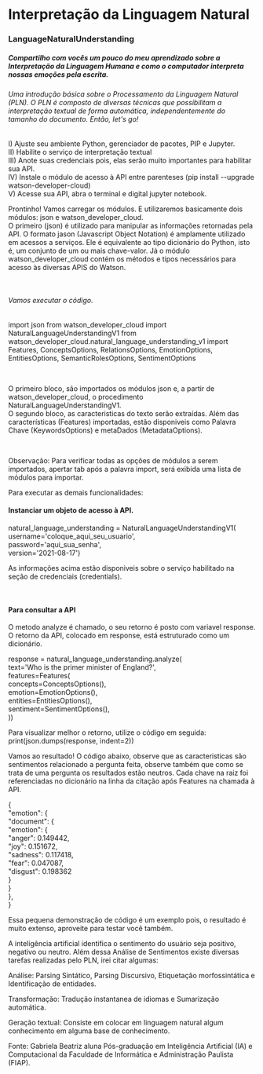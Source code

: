 # Interpretação da Linguagem Natural
<h3> LanguageNaturalUnderstanding</h3>
<h5>Compartilho com vocês um pouco do meu aprendizado sobre a Interpretação da Linguagem Humana e como o computador interpreta nossas emoções pela escrita.</h5>
<h6>Uma introdução básica sobre o Processamento da Linguagem Natural (PLN). O PLN é composto de diversas técnicas que possibilitam a interpretação textual de forma automática, independentemente do tamanho do documento. Então, let's go!</h6>
<p> I) Ajuste seu ambiente Python, gerenciador de pacotes, PIP e Jupyter. <br>
    II) Habilite o serviço de interpretação textual <br>
    III) Anote suas credenciais pois, elas serão muito importantes para habilitar sua API. <br>
    IV) Instale o módulo de acesso à API entre parenteses
      (pip install --upgrade watson-developer-cloud) <br>
    V) Acesse sua API, abra o terminal e digital jupyter notebook. <br>
 
<p>Prontinho! Vamos carregar os módulos. E utilizaremos basicamente dois módulos: json e watson_developer_cloud.<br>
O primeiro (json) é utilizado para manipular as informações retornadas pela API. O formato jason (Javascript Object Notation) é amplamente utilizado em acessos a serviços. Ele é equivalente ao tipo dicionário do Python, isto é, um conjunto de um ou mais chave-valor. Já o módulo watson_developer_cloud contém os métodos e tipos necessários para acesso às diversas APIS do Watson.</p><br>
<h6>Vamos executar o código.</h6>
import json
from watson_developer_cloud import NaturalLanguageUnderstandingV1 
from watson_developer_cloud.natural_language_understanding_v1 import 
Features, ConceptsOptions, RelationsOptions, EmotionOptions, EntitiesOptions, SemanticRolesOptions, SentimentOptions

<br><p> O primeiro bloco, são importados os módulos json e, a partir de watson_developer_cloud, o procedimento NaturalLanguageUnderstandingV1.  
O segundo bloco, as caracteristicas do texto serão extraídas.
Além das características (Features) importadas, estão disponiveis como Palavra Chave (KeywordsOptions) e metaDados (MetadataOptions).</p><br>
<p>Observação: Para verificar todas as opções de módulos a serem importados, apertar tab após a palavra import, será exibida uma lista de módulos para importar.</p>
<p>Para executar as demais funcionalidades: <br>

<!-- Instanciar um objeto -->
<h4> Instanciar um objeto de acesso à API.</h4>
natural_language_understanding = NaturalLanguageUnderstandingV1( <br>
  username='coloque_aqui_seu_usuario', <br>
  password='aqui_sua_senha', <br>
  version='2021-08-17') <br>
  
<p>As informações acima estão disponiveis sobre o serviço habilitado na seção de credenciais (credentials).</p><br>

<h4>Para consultar a API</h4>
<p>O metodo analyze é chamado, o seu retorno é posto com variavel response. O retorno da API, colocado em response, está estruturado como um dicionário.<p>
  
response = natural_language_understanding.analyze(  <br>
  text='Who is the primer minister of England?',  <br>
  features=Features(   <br>
    concepts=ConceptsOptions(), <br>
    emotion=EmotionOptions(), <br>
    entities=EntitiesOptions(), <br>
    sentiment=SentimentOptions(), <br>
    )) 
  <br>
  
Para visualizar melhor o retorno, utilize o código em seguida:
  print(json.dumps(response, indent=2))
  <br>
  <p>Vamos ao resultado! O código abaixo, observe que as caracteristicas são sentimentos relacionado a pergunta feita, observe também que como se trata de uma pergunta os resultados estão neutros. Cada chave na raiz foi referenciadas no dicionário na linha da citação após Features na chamada à API.</p>

{     <br>
  "emotion": {     <br>
    "document": {        <br>
      "emotion": {      <br>
        "anger": 0.149442,  <br>
        "joy": 0.151672,     <br>
        "sadness": 0.117418,   <br>
        "fear": 0.047087,      <br> 
        "disgust": 0.198362     <br>
      }     <br>
    }   <br>
  },   <br>
}   <br>
<p>Essa pequena demonstração de código é um exemplo pois, o resultado é muito extenso, aproveite para testar você também.</p>

<p>A inteligência artificial identifica o sentimento do usuário seja positivo, negativo ou neutro. Além dessa Análise de Sentimentos existe diversas tarefas realizadas pelo PLN, irei citar algumas:</p>
<p>Análise: Parsing Sintático, Parsing Discursivo, Etiquetação morfossintática e Identificação de entidades. </p>
<p>Transformação: Tradução instantanea de idiomas e Sumarização automática.</p>
<p>Geração textual: Consiste em colocar em linguagem natural algum conhecimento em alguma base de conhecimento.</p>

Fonte: Gabriela Beatriz aluna Pós-graduação em Inteligência Artificial (IA) e Computacional da Faculdade de Informática e Administração Paulista (FIAP).
